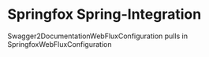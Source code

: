 # Springfox Spring-Integration

Swagger2DocumentationWebFluxConfiguration pulls in SpringfoxWebFluxConfiguration